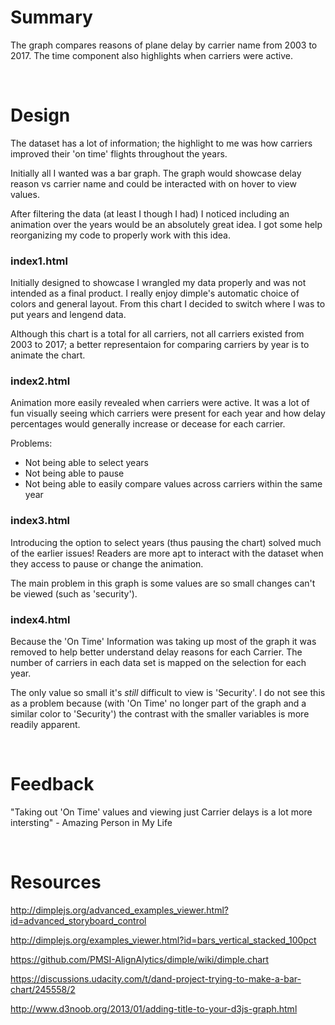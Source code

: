 # Summary

The graph compares reasons of plane delay by carrier name from 2003
to 2017. The time component also highlights when carriers were active.

<br>

# Design

The dataset has a lot of information; the highlight to me was how carriers 
improved their 'on time' flights throughout the years.

Initially all I wanted was a bar graph. The graph would showcase delay reason vs
carrier name and could be interacted with on hover to view values.

After filtering the data (at least I though I had) I noticed including an 
animation over the years would be an absolutely great idea. I got some help
reorganizing my code to properly work with this idea.

### index1.html

Initially designed to showcase I wrangled my data properly and was not intended 
as a final product. I really enjoy dimple's automatic choice of colors and 
general layout. From this chart I decided to switch where I was to put years and
lengend data. 

Although this chart is a total for all carriers, not all carriers existed from
2003 to 2017; a better representaion for comparing carriers by year is to 
animate the chart.

### index2.html

Animation more easily revealed when carriers were active. It was a lot of fun
visually seeing which carriers were present for each year and how delay 
percentages would generally increase or decease for each carrier. 

Problems:

* Not being able to select years 
* Not being able to pause 
* Not being able to easily compare values across carriers within the same year


### index3.html

Introducing the option to select years (thus pausing the chart) solved much of
the earlier issues! Readers are more apt to interact with the dataset when they
access to pause or change the animation. 

The main problem in this graph is some values are so small changes can't be 
viewed (such as 'security').


### index4.html

Because the 'On Time' Information was taking up most of the graph it was removed
to help better understand delay reasons for each Carrier. The number of carriers
in each data set is mapped on the selection for each year. 

The only value so small it's _still_ difficult to view is 'Security'. I do not 
see this as a problem because (with 'On Time' no longer part of the graph and
a similar color to 'Security') the contrast with the smaller variables is more
readily apparent.

<br>

# Feedback

"Taking out 'On Time' values and viewing just Carrier delays is a lot more 
intersting" - Amazing Person in My Life

<br>

# Resources

http://dimplejs.org/advanced_examples_viewer.html?id=advanced_storyboard_control

http://dimplejs.org/examples_viewer.html?id=bars_vertical_stacked_100pct

https://github.com/PMSI-AlignAlytics/dimple/wiki/dimple.chart

https://discussions.udacity.com/t/dand-project-trying-to-make-a-bar-chart/245558/2

http://www.d3noob.org/2013/01/adding-title-to-your-d3js-graph.html